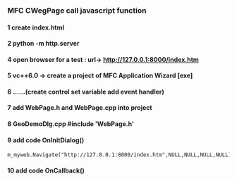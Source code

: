 ### MFC CWegPage call javascript function
#### 1 create index.html
#### 2 python -m http.server
#### 4 open browser for a test : url-> http://127.0.0.1:8000/index.htm
#### 5 vc++6.0 -> create a project of MFC Application Wizard [exe]
#### 6 ......(create control set variable add event handler)
#### 7 add WebPage.h and WebPage.cpp into project
#### 8 GeoDemoDlg.cpp #include 'WebPage.h'
#### 9 add code OnInitDialog()
```
m_myweb.Navigate("http://127.0.0.1:8000/index.htm",NULL,NULL,NULL,NULL);
```
#### 10 add code OnCallback() 
